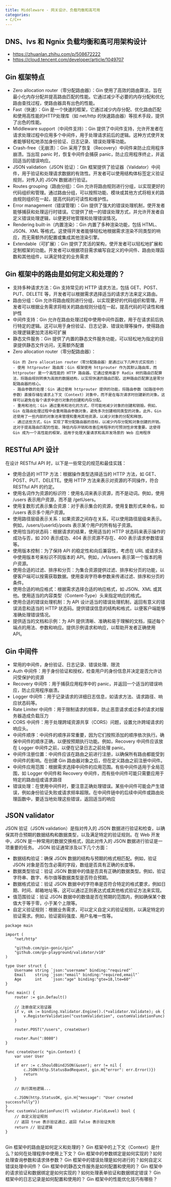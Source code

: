 ```yaml
---
title: Middleware - 网关设计、负载均衡和高可用
categories:
- C/C++
---
```


## DNS、lvs 和 Ngnix 负载均衡和高可用架构设计
- https://zhuanlan.zhihu.com/p/508672222
- https://cloud.tencent.com/developer/article/1049707


## Gin 框架特点
- Zero allocation router（零分配路由器）：Gin 使用了高效的路由算法，旨在最小化内存分配并提高路由匹配的性能。它通过减少不必要的内存分配和优化路由查找过程，使路由器具有出色的性能。
- Fast（快速）：Gin 是一个快速的框架，它通过减少内存分配、优化路由匹配和使用高性能的HTTP处理库（如 net/http 的快速路由器）等技术手段，提供了出色的性能。
- Middleware support（中间件支持）：Gin 提供了中间件支持，允许开发者在请求处理过程中应用多个中间件，用于处理请求前后的逻辑。这种方式使开发者能够轻松地添加身份验证、日志记录、错误处理等功能。
- Crash-free（无崩溃）：Gin 采用了恢复（Recovery）中间件来防止应用程序崩溃。当出现 panic 时，恢复中间件会捕获 panic，防止应用程序终止，并返回适当的错误响应。
- JSON validation（JSON 验证）：Gin 框架提供了验证器（Validator）中间件，用于验证和处理请求数据的有效性。开发者可以使用结构体标签定义验证规则，对传入的 JSON 数据进行验证。
- Routes grouping（路由分组）：Gin 允许将路由规则进行分组，以实现更好的代码组织和管理。通过路由分组，可以按照功能、模块或其他方式将相关的路由规则组织在一起，提高代码的可读性和维护性。
- Error management（错误管理）：Gin 提供了强大的错误处理机制，使开发者能够捕获和处理运行时错误。它提供了统一的错误处理方式，并允许开发者自定义错误处理逻辑，以便更好地管理和处理错误情况。
- Rendering built-in（内置渲染）：Gin 内置了多种渲染功能，包括 HTML、JSON、XML 等格式。这使得开发者能够轻松地根据需求渲染不同类型的响应，而无需额外的配置或集成其他渲染引擎。
- Extendable（可扩展）：Gin 提供了灵活的架构，使开发者可以轻松地扩展和定制框架的功能。开发者可以根据项目需求编写自定义的中间件、路由处理函数和其他组件，以满足特定的业务需求

## Gin 框架中的路由是如何定义和处理的？
- 支持多种请求方法：Gin 支持常见的 HTTP 请求方法，包括 GET、POST、PUT、DELETE 等，开发者可以根据需求选择适当的请求方法来定义路由。
- 路由分组：Gin 允许将路由规则进行分组，以实现更好的代码组织和管理。开发者可以根据业务需求将相关的路由规则分组在一起，提高代码的可读性和维护性
- 中间件支持：Gin 允许在路由处理过程中使用中间件函数，用于在请求前后执行特定的逻辑。这可以用于身份验证、日志记录、错误处理等操作，使得路由处理逻辑更加灵活和可扩展
- 静态文件服务：Gin 提供了内置的静态文件服务功能，可以轻松地为指定的目录提供静态文件访问，无需额外配置
- Zero allocation router（零分配路由器）：
    ```
    Gin 的 Zero allocation router（零分配路由器）是通过以下几种方式实现的：
  - 使用 httprouter 路由库：Gin 框架使用 httprouter 作为其默认路由库，而 httprouter 是一个高性能的 HTTP 路由器。它通过使用基于 Radix 树的路由匹配算法，将路由规则转换为高效的数据结构，以实现快速的路由匹配。这种路由匹配算法是零分配路由器的核心。
  - 路由参数的处理：Gin 通过使用 httprouter 提供的功能，将路由参数（如路径中的参数）直接存储在请求上下文（Context）对象中，而不是在每次请求时创建新的对象。这样可以避免在每个请求中进行对象的创建和内存分配。
  - 重用和池化：Gin 通过重用和池化的方式，尽可能地减少对象的创建和销毁。例如，Gin 在路由处理过程中会重用路由参数对象，避免多次创建相同类型的对象。此外，Gin 还使用了一些内部的对象池来管理和重用其他资源，以减少对象的分配和释放。
  - 通过这些方式，Gin 实现了零分配路由器的目标，以减少内存分配和对象创建的开销。这对于提高路由匹配的性能、降低内存开销和改善应用程序的可预测性非常重要。这使得 Gin 成为一个高性能的框架，适用于处理大量请求和高并发场景的 Web 应用程序
    ```

## RESTful API 设计
在设计 RESTful API 时，以下是一些常见的规范和最佳实践：
- 使用合适的 HTTP 方法：根据操作类型选择适当的 HTTP 方法，如 GET、POST、PUT、DELETE。使用 HTTP 方法来表示对资源的不同操作，符合 RESTful API 的约定。
- 使用名词作为资源的标识符：使用名词来表示资源，而不是动词。例如，使用 /users 表示用户资源，而不是 /getUsers。
- 使用复数形式表示集合资源：对于表示集合的资源，使用复数形式来命名，如 /users 表示多个用户资源。
- 使用路径层级表示关系：如果资源之间存在关系，可以使用路径层级来表示。例如，/users/{userId}/posts 表示某个用户的所有帖子资源。
- 使用恰当的状态码：根据请求的结果，使用适当的 HTTP 状态码来表示操作的成功与否，如 200 表示成功、404 表示资源不存在、400 表示请求参数错误等。
- 使用版本控制：为了保持 API 的稳定性和向后兼容性，考虑在 URL 或请求头中使用版本号来标识不同版本的 API。例如，/v1/users 表示第一个版本的用户资源。
- 使用合适的过滤、排序和分页：为集合资源提供过滤、排序和分页的功能，以便客户端可以按需获取数据。使用查询字符串参数来传递过滤、排序和分页的条件。
- 使用合适的响应格式：根据需求选择合适的响应格式，如 JSON、XML 或其他。使用适当的内容类型（Content-Type）头来指定响应的格式。
- 使用合适的错误处理机制：为 API 设计适当的错误处理机制，返回有意义的错误消息和适当的 HTTP 状态码。提供错误信息的结构和格式，以便客户端能够准确处理错误情况。
- 提供适当的文档和示例：为 API 提供清晰、准确和易于理解的文档，描述每个端点的用法、参数和响应。提供示例请求和响应，以帮助开发者正确使用 API。

## Gin 中间件
- 常用的中间件，身份验证、日志记录、错误处理、限流
- Auth 中间件：用于身份验证和授权，检查用户的身份信息并决定是否允许访问受保护的资源
- Recovery 中间件：用于捕获应用程序中的 panic，并返回一个适当的错误响应，防止应用程序崩溃。
- Logger 中间件：用于记录请求的详细日志信息，如请求方法、请求路径、响应状态码等。
- Rate Limiter 中间件：用于限制请求的频率，防止恶意请求或过多的请求对服务器造成负载压力
- CORS 中间件：用于处理跨域资源共享（CORS）问题，设置允许跨域请求的响应头。
- 中间件顺序：中间件的顺序非常重要，因为它们按照添加的顺序依次执行。确保中间件的顺序正确，以便按预期执行功能。例如，Recovery 中间件应该放在 Logger 中间件之前，以便在记录日志之前处理 panic。
- 中间件注册位置：中间件应该在路由之前进行注册，以确保所有路由都能受到中间件的影响。在创建 Gin 路由器对象之后，但在定义路由之前注册中间件。
- 中间件应用范围：根据需求选择中间件的应用范围。有些中间件适用于全局范围，如 Logger 中间件和 Recovery 中间件，而有些中间件可能只需要应用于特定的路由组或请求路径
- 错误处理：在使用中间件时，要注意正确处理错误。某些中间件可能会产生错误，例如身份验证失败或请求频率超限。在中间件链中的后续中间件或路由处理函数中，要适当地处理这些错误，返回适当的响应


## JSON validator
JSON 验证（JSON validation）是指对传入的 JSON 数据进行验证和检查，以确保其符合预期的数据结构和数据类型，以及满足特定的验证规则。在 Web 开发中，JSON 是一种常用的数据交换格式，因此对传入的 JSON 数据进行验证是一项重要的任务。
JSON 验证通常涉及以下几个方面：
- 数据结构验证：确保 JSON 数据的结构与预期的格式相匹配。例如，验证 JSON 对象是否包含必需的字段，数组是否具有正确的长度等。
- 数据类型验证：验证 JSON 数据中的值是否具有正确的数据类型。例如，验证字符串、数字、布尔值等数据类型是否符合预期。
- 数据格式验证：验证 JSON 数据中的字符串是否符合特定的格式要求，例如日期、时间、邮箱地址等。这可以通过正则表达式或其他格式验证方法来实现。
- 值范围验证：验证 JSON 数据中的数值是否在预期的范围内，例如确保某个数值大于等于零，小于某个上限等。
- 自定义验证规则：根据业务需求，可以定义自定义的验证规则，以满足特定的验证需求。例如，验证密码强度、用户名唯一性等。
```
package main

import (
	"net/http"

	"github.com/gin-gonic/gin"
	"github.com/go-playground/validator/v10"
)

type User struct {
	Username string `json:"username" binding:"required"`
	Email    string `json:"email" binding:"required,email"`
	Age      int    `json:"age" binding:"gte=18,lte=60"`
}

func main() {
	router := gin.Default()

	// 注册自定义验证器
	if v, ok := binding.Validator.Engine().(*validator.Validate); ok {
		v.RegisterValidation("customValidation", customValidationFunc)
	}

	router.POST("/users", createUser)

	router.Run(":8080")
}

func createUser(c *gin.Context) {
	var user User

	if err := c.ShouldBindJSON(&user); err != nil {
		c.JSON(http.StatusBadRequest, gin.H{"error": err.Error()})
		return
	}

	// 执行其他逻辑...

	c.JSON(http.StatusOK, gin.H{"message": "User created successfully"})
}
func customValidationFunc(fl validator.FieldLevel) bool {
	// 自定义验证规则
	// 返回 true 表示验证通过，返回 false 表示验证失败
	return // 验证逻辑
}
```

## 
Gin 框架中的路由是如何定义和处理的？
Gin 框架中的上下文（Context）是什么？如何在处理程序中使用上下文？
Gin 框架中的参数绑定是如何实现的？如何处理查询参数和请求体参数？
Gin 框架中的错误处理是如何进行的？如何自定义错误处理中间件？
Gin 框架中的静态文件服务是如何配置和使用的？
Gin 框架中的请求验证和数据绑定是如何实现的？如何处理表单验证和数据绑定错误？
Gin 框架中的日志记录是如何配置和使用的？
Gin 框架中的性能优化技巧有哪些？
